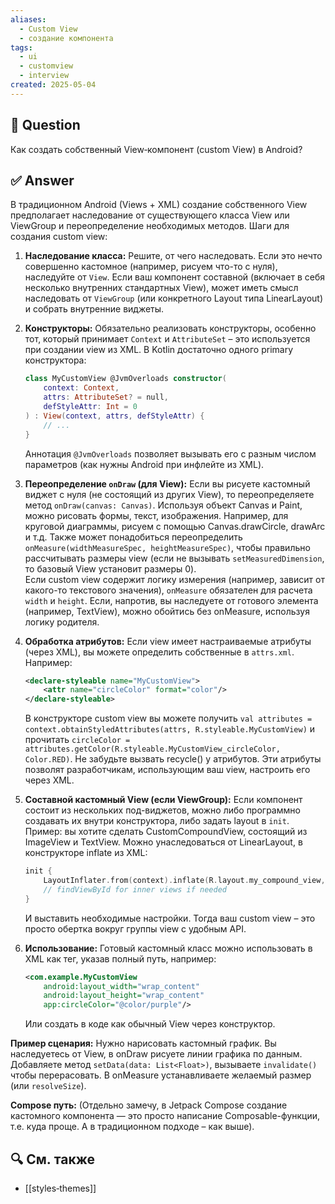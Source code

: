 ```yaml
---
aliases:
  - Custom View
  - создание компонента
tags:
  - ui
  - customview
  - interview
created: 2025‑05‑04
---
```


## 📝 Question  
Как создать собственный View‑компонент (custom View) в Android?

## ✅ Answer  
В традиционном Android (Views + XML) создание собственного View предполагает наследование от существующего класса View или ViewGroup и переопределение необходимых методов. Шаги для создания custom view:

1. **Наследование класса:** Решите, от чего наследовать. Если это нечто совершенно кастомное (например, рисуем что-то с нуля), наследуйте от `View`. Если ваш компонент составной (включает в себя несколько внутренних стандартных View), может иметь смысл наследовать от `ViewGroup` (или конкретного Layout типа LinearLayout) и собрать внутренние виджеты.
    
2. **Конструкторы:** Обязательно реализовать конструкторы, особенно тот, который принимает `Context` и `AttributeSet` – это используется при создании view из XML. В Kotlin достаточно одного primary конструктора:
    
    ```kotlin
    class MyCustomView @JvmOverloads constructor(
        context: Context, 
        attrs: AttributeSet? = null, 
        defStyleAttr: Int = 0
    ) : View(context, attrs, defStyleAttr) {
        // ...
    }
    ```
    
    Аннотация `@JvmOverloads` позволяет вызывать его с разным числом параметров (как нужны Android при инфлейте из XML).
    
3. **Переопределение `onDraw` (для View):** Если вы рисуете кастомный виджет с нуля (не состоящий из других View), то переопределяете метод `onDraw(canvas: Canvas)`. Используя объект Canvas и Paint, можно рисовать формы, текст, изображения. Например, для круговой диаграммы, рисуем с помощью Canvas.drawCircle, drawArc и т.д. Также может понадобиться переопределить `onMeasure(widthMeasureSpec, heightMeasureSpec)`, чтобы правильно рассчитывать размеры view (если не вызывать `setMeasuredDimension`, то базовый View установит размеры 0).  
    Если custom view содержит логику измерения (например, зависит от какого-то текстового значения), `onMeasure` обязателен для расчета `width` и `height`. Если, напротив, вы наследуете от готового элемента (например, TextView), можно обойтись без onMeasure, используя логику родителя.
    
4. **Обработка атрибутов:** Если view имеет настраиваемые атрибуты (через XML), вы можете определить собственные в `attrs.xml`. Например:
    
    ```xml
    <declare-styleable name="MyCustomView">
        <attr name="circleColor" format="color"/>
    </declare-styleable>
    ```
    
    В конструкторе custom view вы можете получить `val attributes = context.obtainStyledAttributes(attrs, R.styleable.MyCustomView)` и прочитать `circleColor = attributes.getColor(R.styleable.MyCustomView_circleColor, Color.RED)`. Не забудьте вызвать recycle() у атрибутов. Эти атрибуты позволят разработчикам, использующим ваш view, настроить его через XML.
    
5. **Составной кастомный View (если ViewGroup):** Если компонент состоит из нескольких под-виджетов, можно либо программно создавать их внутри конструктора, либо задать layout в `init`. Пример: вы хотите сделать CustomCompoundView, состоящий из ImageView и TextView. Можно унаследоваться от LinearLayout, в конструкторе inflate из XML:
    
    ```kotlin
    init {
        LayoutInflater.from(context).inflate(R.layout.my_compound_view, this, true)
        // findViewById for inner views if needed
    }
    ```
    
    И выставить необходимые настройки. Тогда ваш custom view – это просто обертка вокруг группы view с удобным API.
    
6. **Использование:** Готовый кастомный класс можно использовать в XML как тег, указав полный путь, например:
    
    ```xml
    <com.example.MyCustomView
        android:layout_width="wrap_content"
        android:layout_height="wrap_content"
        app:circleColor="@color/purple"/>
    ```
    
    Или создать в коде как обычный View через конструктор.
    

**Пример сценария:** Нужно нарисовать кастомный график. Вы наследуетесь от View, в onDraw рисуете линии графика по данным. Добавляете метод `setData(data: List<Float>)`, вызываете `invalidate()` чтобы перерасовать. В onMeasure устанавливаете желаемый размер (или `resolveSize`).

**Compose путь:** (Отдельно замечу, в Jetpack Compose создание кастомного компонента — это просто написание Composable-функции, т.е. куда проще. А в традиционном подходе – как выше).

## 🔍 См. также  
- [[styles‑themes]]
